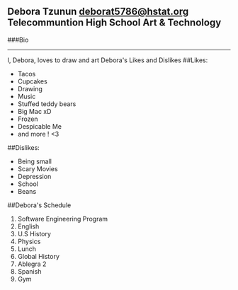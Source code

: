 Debora Tzunun
deborat5786@hstat.org
Telecommuntion High School Art & Technology
-------------------------------------------------------------------
###Bio
_____________
I, Debora, loves to draw and art
Debora's Likes and Dislikes
##Likes:
* Tacos
* Cupcakes
* Drawing
* Music 
* Stuffed teddy bears 
* Big Mac xD 
* Frozen 
* Despicable Me 
* and more ! <3 

##Dislikes: 
* Being small
* Scary Movies 
* Depression 
* School
* Beans

##Debora's Schedule
1. Software Engineering Program
2. English 
3. U.S History
4. Physics 
5. Lunch 
6. Global History 
7. Ablegra 2 
8. Spanish 
9. Gym 